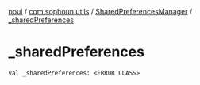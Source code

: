[poul](../../index.md) / [com.sophoun.utils](../index.md) / [SharedPreferencesManager](index.md) / [_sharedPreferences](./_shared-preferences.md)

# _sharedPreferences

`val _sharedPreferences: <ERROR CLASS>`